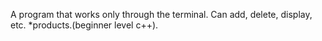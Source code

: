 A program that works only through the terminal. Can add, delete, display, etc. *products.(beginner level c++).
